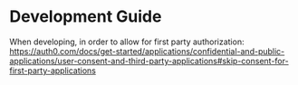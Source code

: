 # Development Guide

When developing, in order to allow for first party authorization: https://auth0.com/docs/get-started/applications/confidential-and-public-applications/user-consent-and-third-party-applications#skip-consent-for-first-party-applications
